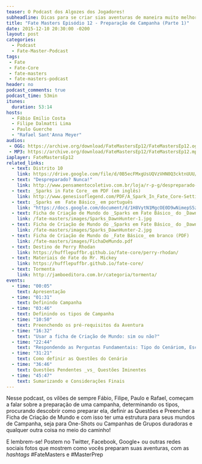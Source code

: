 ```yaml
---
teaser: O Podcast dos Algozes dos Jogadores!
subheadline: Dicas para se criar sias aventuras de maneira muito melhor!
title: "Fate Masters Episódio 12 - Preparação de Campanha (Parte 1)"
date: 2015-12-10 20:30:00 -0200
layout: post
categories:
  - Podcast
  - Fate-Master-Podcast
tags:
 - Fate
 - Fate-Core
 - fate-masters
 - fate-masters-podcast
header: no
podcast_comments: true 
podcast_time: 53min
itunes:
  duration: 53:14
hosts:
  - Fábio Emilio Costa
  - Filipe Dalmatti Lima
  - Paulo Guerche
  - "Rafael Sant'Anna Meyer"
audios:
 - OGG: https://archive.org/download/FateMastersEp12/FateMastersEp12.ogg
 - MP3: https://archive.org/download/FateMastersEp12/FateMastersEp12.mp3
iaplayer: FateMastersEp12
related_links:
  - text: Distrito 10
    link: https://drive.google.com/file/d/0B5ecFMxgUsUQVzVHN0Q3cktnUUU/view?usp=sharing
  - text: "Despreparado? Nunca!"
    link: http://www.pensamentocoletivo.com.br/loja/r-p-g/despreparado-nunca/
  - text: _Sparks in Fate Core_ em PDF (em inglês)
    link: http://www.genesisoflegend.com/PDF/A_Spark_In_Fate_Core-Setting_Creation_System.pdf
  - text: _Sparks em  Fate Básico_ em português
    link: "https://docs.google.com/document/d/1H8VytN1MgcOE0D9wNimepS5z96d1rtbxjzEW4HbxpBA/edit?usp=sharing"
  - text: Ficha de Criação de Mundo do _Sparks em Fate Básico_ do _Dawn Hunters_ (Parte 1)
    link: /fate-masters/images/Sparks_DawnHunter-1.jpg
  - text: Ficha de Criação de Mundo do _Sparks em Fate Básico_ do _Dawn Hunters_ (Parte 2)
    link: /fate-masters/images/Sparks_DawnHunter-2.jpg
  - text: Ficha de Criação de Mundo do _Fate Básico_ em branco (PDF)
    link: /fate-masters/images/FichaDeMundo.pdf
  - text: Destino de Perry Rhodan
    link: https://hufflepuffbr.github.io/fate-core/perry-rhodan/
  - text: Materiais de Fate do Mr. Mickey
    link: https://hufflepuffbr.github.io/fate-core/
  - text: Tormenta
    link: http://jamboeditora.com.br/categoria/tormenta/
events:
  - time: "00:05"
    text: Apresentação
  - time: "01:31"
    text: Definindo Campanha
  - time: "03:46"
    text: Definindo os tipos de Campanha
  - time: "10:50"
    text: Preenchendo os pré-requisitos da Aventura
  - time: "16:32"
    text: "Usar a ficha de Criação de Mundo: sim ou não?"
  - time: "22:44"
    text: "Respondendo as Perguntas Fundamentais: Tipo do Cenáriom, Escala e Questões"
  - time: "31:21"
    text: Como definir as Questões do Cenário
  - time: "36:46"
    text: Questões Pendentes _vs_ Questões Iminentes
  - time: "45:47"
    text: Sumarizando e Considerações Finais
---
```


Nesse  podcast, os vilões de sempre Fábio, Filipe, Paulo e Rafael, começam a falar sobre a preparação de uma campanha, determinando os tipos, procurando descobrir como preparar ela, definir as Questões e Preencher a Ficha de Criação de Mundo e com isso ter uma estrutura para seus mundos de Campanha, seja para One-Shots ou Campanhas de Grupos duradoras e qualquer outra coisa no meio do caminho!

E lembrem-se! Postem no Twitter, Facebook, Google+ ou outras redes sociais fotos que mostrem como vocês preparam suas aventuras, com as _hashtags_ #FateMasters e #MasterPrep
